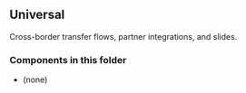 ## Universal

Cross-border transfer flows, partner integrations, and slides.

### Components in this folder
- (none)
